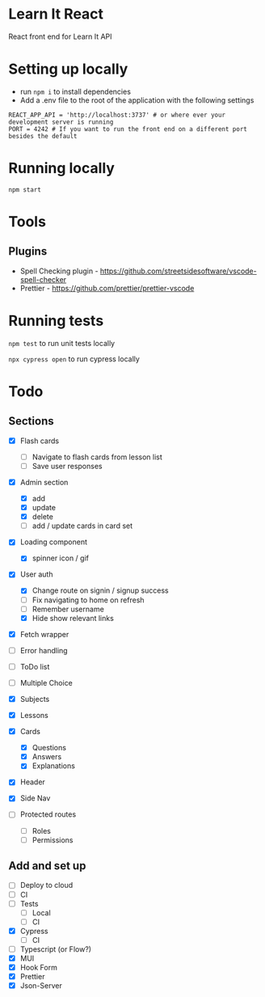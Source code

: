 # Learn It React

React front end for Learn It API

# Setting up locally

- run `npm i` to install dependencies
- Add a .env file to the root of the application with the following settings

```
REACT_APP_API = 'http://localhost:3737' # or where ever your development server is running
PORT = 4242 # If you want to run the front end on a different port besides the default
```

# Running locally

`npm start`

# Tools

## Plugins

- Spell Checking plugin - https://github.com/streetsidesoftware/vscode-spell-checker
- Prettier - https://github.com/prettier/prettier-vscode

# Running tests

`npm test` to run unit tests locally

`npx cypress open` to run cypress locally

# Todo

## Sections

- [x] Flash cards

  - [ ] Navigate to flash cards from lesson list
  - [ ] Save user responses

- [x] Admin section

  - [x] add
  - [x] update
  - [x] delete
  - [ ] add / update cards in card set

- [x] Loading component
  - [x] spinner icon / gif
- [x] User auth

  - [x] Change route on signin / signup success
  - [ ] Fix navigating to home on refresh
  - [ ] Remember username
  - [x] Hide show relevant links

- [x] Fetch wrapper
- [ ] Error handling

- [ ] ToDo list
- [ ] Multiple Choice

- [x] Subjects
- [x] Lessons
- [x] Cards
  - [x] Questions
  - [x] Answers
  - [x] Explanations
- [x] Header
- [x] Side Nav

- [ ] Protected routes
  - [ ] Roles
  - [ ] Permissions

## Add and set up

- [ ] Deploy to cloud
- [ ] CI
- [ ] Tests
  - [ ] Local
  - [ ] CI
- [x] Cypress
  - [ ] CI
- [ ] Typescript (or Flow?)
- [x] MUI
- [x] Hook Form
- [x] Prettier
- [x] Json-Server
